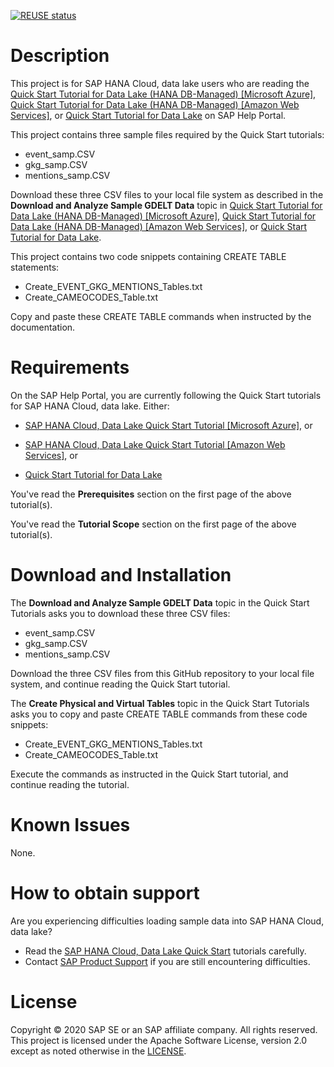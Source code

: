 [![REUSE status](https://api.reuse.software/badge/github.com/SAP-samples/hana-cloud-relational-data-lake-onboarding)](https://api.reuse.software/info/github.com/SAP-samples/hana-cloud-relational-data-lake-onboarding)

# Description

This project is for SAP HANA Cloud, data lake users who are reading the [Quick Start Tutorial for Data Lake (HANA DB-Managed) [Microsoft Azure]](https://help.sap.com/viewer/c005245f608a4040842af487f546192a/latest/en-US), [Quick Start Tutorial for Data Lake (HANA DB-Managed) [Amazon Web Services]](https://help.sap.com/viewer/47e2b12f825c4d61a37920ce889b88ca/latest/en-US), or [Quick Start Tutorial for Data Lake](https://help.sap.com/viewer/a89a80f984f21015b2b2c84d2498d36d/latest/en-US) on SAP Help Portal.

This project contains three sample files required by the Quick Start tutorials:

- event_samp.CSV
- gkg_samp.CSV
- mentions_samp.CSV   

Download these three CSV files to your local file system as described in the **Download and Analyze Sample GDELT Data** topic in [Quick Start Tutorial for Data Lake (HANA DB-Managed) [Microsoft Azure]](https://help.sap.com/viewer/c005245f608a4040842af487f546192a/latest/en-US), [Quick Start Tutorial for Data Lake (HANA DB-Managed) [Amazon Web Services]](https://help.sap.com/viewer/47e2b12f825c4d61a37920ce889b88ca/latest/en-US), or [Quick Start Tutorial for Data Lake](https://help.sap.com/viewer/a89a80f984f21015b2b2c84d2498d36d/latest/en-US).

This project contains two code snippets containing CREATE TABLE statements:

- Create_EVENT_GKG_MENTIONS_Tables.txt
- Create_CAMEOCODES_Table.txt

Copy and paste these CREATE TABLE commands when instructed by the documentation.

# Requirements

On the SAP Help Portal, you are currently following the Quick Start tutorials for SAP HANA Cloud, data lake. Either:

- [SAP HANA Cloud, Data Lake Quick Start Tutorial [Microsoft Azure]](https://help.sap.com/viewer/80694cc56cd047f9b92cb4a7b7171bc2/latest/en-US), or

- [SAP HANA Cloud, Data Lake Quick Start Tutorial [Amazon Web Services]](https://help.sap.com/viewer/091bc50a962a4d4ba03b4bf2b8301ff5/latest/en-US), or

- [Quick Start Tutorial for Data Lake](https://help.sap.com/viewer/a89a80f984f21015b2b2c84d2498d36d/latest/en-US)

You've read the **Prerequisites** section on the first page of the above tutorial(s).

You've read the **Tutorial Scope** section on the first page of the above tutorial(s).

# Download and Installation

The **Download and Analyze Sample GDELT Data** topic in the Quick Start Tutorials asks you to download these three CSV files:

- event_samp.CSV
- gkg_samp.CSV
- mentions_samp.CSV

Download the three CSV files from this GitHub repository to your local file system, and continue reading the Quick Start tutorial.

The **Create Physical and Virtual Tables** topic in the Quick Start Tutorials asks you to copy and paste CREATE TABLE commands from these code snippets:

- Create_EVENT_GKG_MENTIONS_Tables.txt
- Create_CAMEOCODES_Table.txt

Execute the commands as instructed in the Quick Start tutorial, and continue reading the tutorial.

# Known Issues
None.

# How to obtain support
Are you experiencing difficulties loading sample data into SAP HANA Cloud, data lake?
- Read the [SAP HANA Cloud, Data Lake Quick Start](https://help.sap.com/viewer/product/SAP_HANA_DATA_LAKE/) tutorials carefully.
- Contact [SAP Product Support](https://support.sap.com/en/my-support/product-support.html) if you are still encountering difficulties.

# License
Copyright © 2020 SAP SE or an SAP affiliate company. All rights reserved. This project is licensed under the Apache Software License, version 2.0 except as noted otherwise in the  [LICENSE](LICENSES/Apache-2.0.txt).

